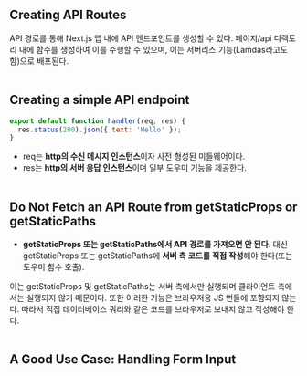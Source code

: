 ## Creating API Routes
API 경로를 통해 Next.js 앱 내에 API 엔드포인트를 생성할 수 있다. 페이지/api 디렉토리 내에 함수를 생성하여 이를 수행할 수 있으며, 이는 서버리스 기능(Lamdas라고도 함)으로 배포된다.
<br/>
<br/>
## Creating a simple API endpoint

```js:hello.js
export default function handler(req, res) {
  res.status(200).json({ text: 'Hello' });
}
```
* req는 **http의 수신 메시지 인스턴스**이자 사전 형성된 미들웨어이다.
* res는 **http의 서버 응답 인스턴스**이며 일부 도우미 기능을 제공한다. <br/><br/>
## Do Not Fetch an API Route from getStaticProps or getStaticPaths
* **getStaticProps 또는 getStaticPaths에서 API 경로를 가져오면 안 된다**. 대신 getStaticProps 또는 getStaticPaths에 **서버 측 코드를 직접 작성**해야 한다(또는 도우미 함수 호출).

이는 getStaticProps 및 getStaticPaths는 서버 측에서만 실행되며 클라이언트 측에서는 실행되지 않기 때문이다. 또한 이러한 기능은 브라우저용 JS 번들에 포함되지 않는다. 따라서 직접 데이터베이스 쿼리와 같은 코드를 브라우저로 보내지 않고 작성해야 한다. <br/><br/>
## A Good Use Case: Handling Form Input
